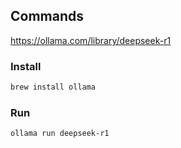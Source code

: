 ## Commands

https://ollama.com/library/deepseek-r1

### Install

```bash
brew install ollama
```

### Run

```bash
ollama run deepseek-r1
```